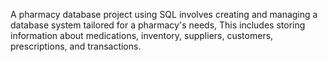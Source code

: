 A pharmacy database project using SQL involves creating and managing a database system tailored for a pharmacy's needs,
This includes storing information about medications, inventory, suppliers, customers, prescriptions, and transactions.
